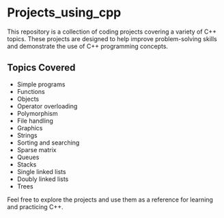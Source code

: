 # Projects_using_cpp

This repository is a collection of coding projects covering a variety of C++ topics. These projects are designed to help improve problem-solving skills and demonstrate the use of C++ programming concepts.

## Topics Covered
- Simple programs
- Functions
- Objects
- Operator overloading
- Polymorphism
- File handling
- Graphics
- Strings
- Sorting and searching
- Sparse matrix
- Queues
- Stacks
- Single linked lists
- Doubly linked lists
- Trees

Feel free to explore the projects and use them as a reference for learning and practicing C++.